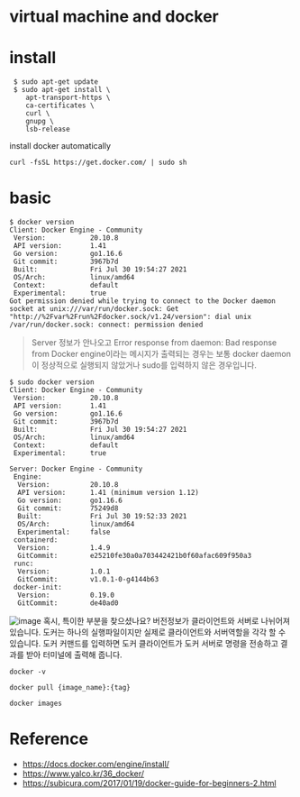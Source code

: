 # virtual machine and docker


# install
```
 $ sudo apt-get update
 $ sudo apt-get install \
    apt-transport-https \
    ca-certificates \
    curl \
    gnupg \
    lsb-release
```

install docker automatically
```
curl -fsSL https://get.docker.com/ | sudo sh
```

# basic
```
$ docker version
Client: Docker Engine - Community
 Version:           20.10.8
 API version:       1.41
 Go version:        go1.16.6
 Git commit:        3967b7d
 Built:             Fri Jul 30 19:54:27 2021
 OS/Arch:           linux/amd64
 Context:           default
 Experimental:      true
Got permission denied while trying to connect to the Docker daemon socket at unix:///var/run/docker.sock: Get "http://%2Fvar%2Frun%2Fdocker.sock/v1.24/version": dial unix /var/run/docker.sock: connect: permission denied
```
> Server 정보가 안나오고 Error response from daemon: Bad response from Docker engine이라는 메시지가 출력되는 경우는 보통 docker daemon이 정상적으로 실행되지 않았거나 sudo를 입력하지 않은 경우입니다.


```
$ sudo docker version
Client: Docker Engine - Community
 Version:           20.10.8
 API version:       1.41
 Go version:        go1.16.6
 Git commit:        3967b7d
 Built:             Fri Jul 30 19:54:27 2021
 OS/Arch:           linux/amd64
 Context:           default
 Experimental:      true

Server: Docker Engine - Community
 Engine:
  Version:          20.10.8
  API version:      1.41 (minimum version 1.12)
  Go version:       go1.16.6
  Git commit:       75249d8
  Built:            Fri Jul 30 19:52:33 2021
  OS/Arch:          linux/amd64
  Experimental:     false
 containerd:
  Version:          1.4.9
  GitCommit:        e25210fe30a0a703442421b0f60afac609f950a3
 runc:
  Version:          1.0.1
  GitCommit:        v1.0.1-0-g4144b63
 docker-init:
  Version:          0.19.0
  GitCommit:        de40ad0
```

![image](https://user-images.githubusercontent.com/48517782/131222342-367f7db8-6064-48f7-9c8d-3388bf289562.png)
혹시, 특이한 부분을 찾으셨나요? 버전정보가 클라이언트와 서버로 나뉘어져 있습니다. 도커는 하나의 실행파일이지만 실제로 클라이언트와 서버역할을 각각 할 수 있습니다. 도커 커맨드를 입력하면 도커 클라이언트가 도커 서버로 명령을 전송하고 결과를 받아 터미널에 출력해 줍니다.

```
docker -v
```
```
docker pull {image_name}:{tag}
```

```
docker images
```

# Reference
- https://docs.docker.com/engine/install/
- https://www.yalco.kr/36_docker/
- https://subicura.com/2017/01/19/docker-guide-for-beginners-2.html
